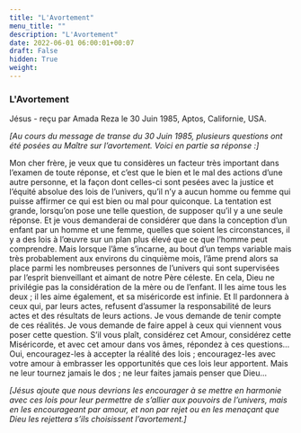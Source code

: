 ```yaml
---
title: "L'Avortement"
menu_title: ""
description: "L'Avortement"
date: 2022-06-01 06:00:01+00:07
draft: False
hidden: True
weight:
---
```

### L'Avortement

Jésus - reçu par Amada Reza le 30 Juin 1985, Aptos, Californie, USA.

*[Au cours du message de transe du 30 Juin 1985, plusieurs questions ont été posées au Maître sur l’avortement. Voici en partie sa réponse :]*

Mon cher frère, je veux que tu considères un facteur très important dans l’examen de toute réponse, et c’est que le bien et le mal des actions d’une autre personne, et la façon dont celles-ci sont pesées avec la justice et l’équité absolue des lois de l’univers, qu’il n’y a aucun homme ou femme qui puisse affirmer ce qui est bien ou mal pour quiconque. La tentation est grande, lorsqu’on pose une telle question, de supposer qu’il y a une seule réponse. Et je vous demanderai de considérer que dans la conception d’un enfant par un homme et une femme, quelles que soient les circonstances, il y a des lois à l’œuvre sur un plan plus élevé que ce que l’homme peut comprendre. Mais lorsque l’âme s’incarne, au bout d’un temps variable mais très probablement aux environs du cinquième mois, l’âme prend alors sa place parmi les nombreuses personnes de l’univers qui sont supervisées par l’esprit bienveillant et aimant de notre Père céleste. En cela, Dieu ne privilégie pas la considération de la mère ou de l’enfant. Il les aime tous les deux ; il les aime également, et sa miséricorde est infinie. Et Il pardonnera à ceux qui, par leurs actes, refusent d’assumer la responsabilité de leurs actes et des résultats de leurs actions. Je vous demande de tenir compte de ces réalités. Je vous demande de faire appel à ceux qui viennent vous poser cette question. S’il vous plaît, considérez cet Amour, considérez cette Miséricorde, et avec cet amour dans vos âmes, répondez à ces questions…Oui, encouragez-les à accepter la réalité des lois ; encouragez-les avec votre amour à embrasser les opportunités que ces lois leur apportent. Mais ne leur tournez jamais le dos ; ne leur faites jamais penser que Dieu…

*[Jésus ajoute que nous devrions les encourager à se mettre en harmonie avec ces lois pour leur permettre de s’allier aux pouvoirs de l’univers, mais en les encourageant par amour, et non par rejet ou en les menaçant que Dieu les rejettera s’ils choisissent l’avortement.]*
